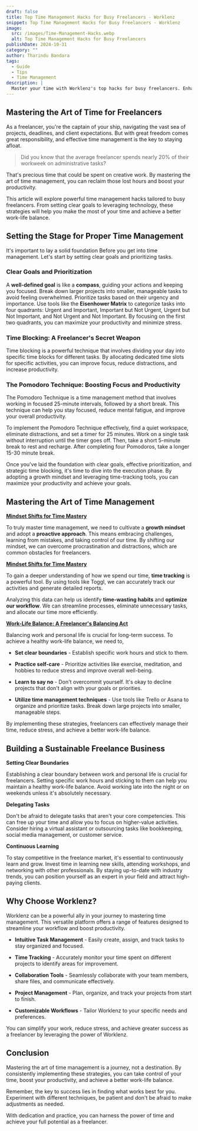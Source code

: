 ```yaml
---
draft: false
title: Top Time Management Hacks for Busy Freelancers - Worklenz
snippet: Top Time Management Hacks for Busy Freelancers - Worklenz
image:
  src: /images/Time-Management-Hacks.webp
  alt: Top Time Management Hacks for Busy Freelancers
publishDate: 2024-10-31
category: ""
author: Tharindu Bandara
tags:
  - Guide
  - Tips
  - Time Management
description: |
  Master your time with Worklenz's top hacks for busy freelancers. Enhance your productivity and achieve your goals with expert tips and tricks!
---
```


## Mastering the Art of Time for Freelancers

As a freelancer, you're the captain of your ship, navigating the vast sea of projects, deadlines, and client expectations. But with great freedom comes great responsibility, and effective time management is the key to staying afloat.

>Did you know that the average freelancer spends nearly 20% of their workweek on administrative tasks? 

That's precious time that could be spent on creative work. By mastering the art of time management, you can reclaim those lost hours and boost your productivity.

This article will explore powerful time management hacks tailored to busy freelancers. From setting clear goals to leveraging technology, these strategies will help you make the most of your time and achieve a better work-life balance.

## Setting the Stage for Proper Time Management

It's important to lay a solid foundation Before you get into time management. Let's start by setting clear goals and prioritizing tasks.

### Clear Goals and Prioritization

A **well-defined goal** is like a **compass**, guiding your actions and keeping you focused. Break down larger projects into smaller, manageable tasks to avoid feeling overwhelmed. Prioritize tasks based on their urgency and importance. Use tools like the **Eisenhower Matrix** to categorize tasks into four quadrants: Urgent and Important, Important but Not Urgent, Urgent but Not Important, and Not Urgent and Not Important. By focusing on the first two quadrants, you can maximize your productivity and minimize stress. 

### Time Blocking: A Freelancer's Secret Weapon

Time blocking is a powerful technique that involves dividing your day into specific time blocks for different tasks. By allocating dedicated time slots for specific activities, you can improve focus, reduce distractions, and increase productivity.

### The Pomodoro Technique: Boosting Focus and Productivity

The Pomodoro Technique is a time management method that involves working in focused 25-minute intervals, followed by a short break. This technique can help you stay focused, reduce mental fatigue, and improve your overall productivity.

To implement the Pomodoro Technique effectively, find a quiet workspace, eliminate distractions, and set a timer for 25 minutes. Work on a single task without interruption until the timer goes off. Then, take a short 5-minute break to rest and recharge. After completing four Pomodoros, take a longer 15-30 minute break.

Once you've laid the foundation with clear goals, effective prioritization, and strategic time blocking, it's time to dive into the execution phase. By adopting a growth mindset and leveraging time-tracking tools, you can maximize your productivity and achieve your goals.

## Mastering the Art of Time Management

<ins>**Mindset Shifts for Time Mastery**</ins>

To truly master time management, we need to cultivate a **growth mindset** and adopt a **proactive approach**. This means embracing challenges, learning from mistakes, and taking control of our time. By shifting our mindset, we can overcome procrastination and distractions, which are common obstacles for freelancers.

<ins>**Mindset Shifts for Time Mastery**</ins> 

To gain a deeper understanding of how we spend our time, **time tracking** is a powerful tool. By using tools like Toggl, we can accurately track our activities and generate detailed reports.

Analyzing this data can help us identify **time-wasting habits** and **optimize our workflow**. We can streamline processes, eliminate unnecessary tasks, and allocate our time more efficiently.

<ins>**Work-Life Balance: A Freelancer's Balancing Act**</ins>

Balancing work and personal life is crucial for long-term success. To achieve a healthy work-life balance, we need to,

- **Set clear boundaries** - Establish specific work hours and stick to them.

- **Practice self-care** - Prioritize activities like exercise, meditation, and hobbies to reduce stress and improve overall well-being.

- **Learn to say no** - Don't overcommit yourself. It's okay to decline projects that don't align with your goals or priorities.

- **Utilize time management techniques** - Use tools like Trello or Asana to organize and prioritize tasks. Break down large projects into smaller, manageable steps.

By implementing these strategies, freelancers can effectively manage their time, reduce stress, and achieve a better work-life balance.

## Building a Sustainable Freelance Business

**Setting Clear Boundaries**

Establishing a clear boundary between work and personal life is crucial for freelancers. Setting specific work hours and sticking to them can help you maintain a healthy work-life balance. Avoid working late into the night or on weekends unless it's absolutely necessary.

**Delegating Tasks**

Don't be afraid to delegate tasks that aren't your core competencies. This can free up your time and allow you to focus on higher-value activities. Consider hiring a virtual assistant or outsourcing tasks like bookkeeping, social media management, or customer service.

**Continuous Learning**

To stay competitive in the freelance market, it's essential to continuously learn and grow. Invest time in learning new skills, attending workshops, and networking with other professionals. By staying up-to-date with industry trends, you can position yourself as an expert in your field and attract high-paying clients.

## Why Choose Worklenz?

Worklenz can be a powerful ally in your journey to mastering time management. This versatile platform offers a range of features designed to streamline your workflow and boost productivity.

- **Intuitive Task Management** - Easily create, assign, and track tasks to stay organized and focused.

- **Time Tracking** - Accurately monitor your time spent on different projects to identify areas for improvement.

- **Collaboration Tools** - Seamlessly collaborate with your team members, share files, and communicate effectively.

- **Project Management** - Plan, organize, and track your projects from start to finish.

- **Customizable Workflows** - Tailor Worklenz to your specific needs and preferences.

You can simplify your work, reduce stress, and achieve greater success as a freelancer by leveraging the power of Worklenz.

## Conclusion

Mastering the art of time management is a journey, not a destination. By consistently implementing these strategies, you can take control of your time, boost your productivity, and achieve a better work-life balance.

Remember, the key to success lies in finding what works best for you. Experiment with different techniques, be patient and don't be afraid to make adjustments as needed.

With dedication and practice, you can harness the power of time and achieve your full potential as a freelancer.

